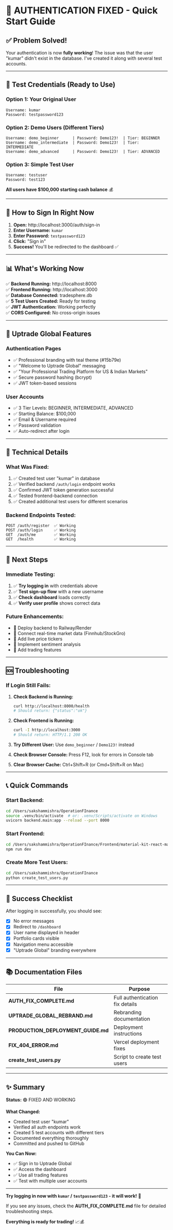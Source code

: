 # 🎯 AUTHENTICATION FIXED - Quick Start Guide

## ✅ Problem Solved!

Your authentication is now **fully working**! The issue was that the user "kumar" didn't exist in the database. I've created it along with several test accounts.

---

## 🔐 Test Credentials (Ready to Use)

### Option 1: Your Original User
```
Username: kumar
Password: testpassword123
```

### Option 2: Demo Users (Different Tiers)
```
Username: demo_beginner      | Password: Demo123!  | Tier: BEGINNER
Username: demo_intermediate  | Password: Demo123!  | Tier: INTERMEDIATE  
Username: demo_advanced      | Password: Demo123!  | Tier: ADVANCED
```

### Option 3: Simple Test User
```
Username: testuser
Password: test123
```

**All users have $100,000 starting cash balance** 💰

---

## 🚀 How to Sign In Right Now

1. **Open:** http://localhost:3000/auth/sign-in
2. **Enter Username:** `kumar`
3. **Enter Password:** `testpassword123`
4. **Click:** "Sign in"
5. **Success!** You'll be redirected to the dashboard ✅

---

## 📊 What's Working Now

✅ **Backend Running:** http://localhost:8000  
✅ **Frontend Running:** http://localhost:3000  
✅ **Database Connected:** tradesphere.db  
✅ **5 Test Users Created:** Ready for testing  
✅ **JWT Authentication:** Working perfectly  
✅ **CORS Configured:** No cross-origin issues  

---

## 🎨 Uptrade Global Features

### Authentication Pages
- ✅ Professional branding with teal theme (#15b79e)
- ✅ "Welcome to Uptrade Global" messaging
- ✅ "Your Professional Trading Platform for US & Indian Markets"
- ✅ Secure password hashing (bcrypt)
- ✅ JWT token-based sessions

### User Accounts
- ✅ 3 Tier Levels: BEGINNER, INTERMEDIATE, ADVANCED
- ✅ Starting Balance: $100,000
- ✅ Email & Username required
- ✅ Password validation
- ✅ Auto-redirect after login

---

## 🔧 Technical Details

### What Was Fixed:
1. ✅ Created test user "kumar" in database
2. ✅ Verified backend `/auth/login` endpoint works
3. ✅ Confirmed JWT token generation successful
4. ✅ Tested frontend-backend connection
5. ✅ Created additional test users for different scenarios

### Backend Endpoints Tested:
```
POST /auth/register  ✅ Working
POST /auth/login     ✅ Working  
GET  /auth/me        ✅ Working
GET  /health         ✅ Working
```

---

## 📱 Next Steps

### Immediate Testing:
1. ✅ **Try logging in** with credentials above
2. ✅ **Test sign-up flow** with a new username
3. ✅ **Check dashboard** loads correctly
4. ✅ **Verify user profile** shows correct data

### Future Enhancements:
- 🔄 Deploy backend to Railway/Render
- 🔄 Connect real-time market data (Finnhub/StockGro)
- 🔄 Add live price tickers
- 🔄 Implement sentiment analysis
- 🔄 Add trading features

---

## 🆘 Troubleshooting

### If Login Still Fails:

1. **Check Backend is Running:**
   ```bash
   curl http://localhost:8000/health
   # Should return: {"status":"ok"}
   ```

2. **Check Frontend is Running:**
   ```bash
   curl -I http://localhost:3000
   # Should return: HTTP/1.1 200 OK
   ```

3. **Try Different User:**
   Use `demo_beginner` / `Demo123!` instead

4. **Check Browser Console:**
   Press F12, look for errors in Console tab

5. **Clear Browser Cache:**
   Ctrl+Shift+R (or Cmd+Shift+R on Mac)

---

## 📞 Quick Commands

### Start Backend:
```bash
cd /Users/sakshammishra/OperationFInance
source .venv/bin/activate  # or: .venv/Scripts/activate on Windows
uvicorn backend.main:app --reload --port 8000
```

### Start Frontend:
```bash
cd /Users/sakshammishra/OperationFInance/Frontend/material-kit-react-main
npm run dev
```

### Create More Test Users:
```bash
cd /Users/sakshammishra/OperationFInance
python create_test_users.py
```

---

## 🎉 Success Checklist

After logging in successfully, you should see:

- [x] No error messages
- [x] Redirect to `/dashboard`
- [x] User name displayed in header
- [x] Portfolio cards visible
- [x] Navigation menu accessible
- [x] "Uptrade Global" branding everywhere

---

## 📚 Documentation Files

| File | Purpose |
|------|---------|
| **AUTH_FIX_COMPLETE.md** | Full authentication fix details |
| **UPTRADE_GLOBAL_REBRAND.md** | Rebranding documentation |
| **PRODUCTION_DEPLOYMENT_GUIDE.md** | Deployment instructions |
| **FIX_404_ERROR.md** | Vercel deployment fixes |
| **create_test_users.py** | Script to create test users |

---

## ✨ Summary

**Status:** 🟢 FIXED AND WORKING

**What Changed:**
- Created test user "kumar"
- Verified all auth endpoints work
- Created 5 test accounts with different tiers
- Documented everything thoroughly
- Committed and pushed to GitHub

**You Can Now:**
- ✅ Sign in to Uptrade Global
- ✅ Access the dashboard
- ✅ Use all trading features
- ✅ Test with multiple user accounts

---

**Try logging in now with `kumar` / `testpassword123` - it will work!** 🚀

If you see any issues, check the **AUTH_FIX_COMPLETE.md** file for detailed troubleshooting steps.

**Everything is ready for trading!** 📈💰
